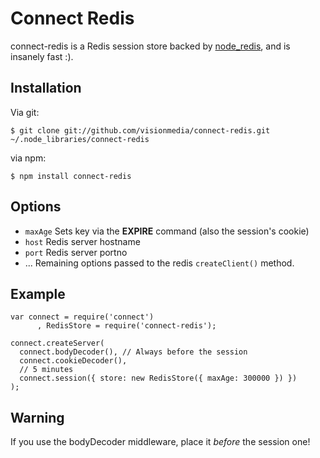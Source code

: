 
# Connect Redis

connect-redis is a Redis session store backed by [node_redis](http://github.com/mranney/node_redis), and is insanely fast :).
 
## Installation

Via git:

    $ git clone git://github.com/visionmedia/connect-redis.git ~/.node_libraries/connect-redis

via npm:

    $ npm install connect-redis

## Options

  * `maxAge` Sets key via the **EXPIRE** command (also the session's cookie)
  * `host` Redis server hostname
  * `port` Redis server portno
  * ...    Remaining options passed to the redis `createClient()` method.

## Example

    var connect = require('connect')
          , RedisStore = require('connect-redis');

    connect.createServer(
      connect.bodyDecoder(), // Always before the session
      connect.cookieDecoder(),
      // 5 minutes
      connect.session({ store: new RedisStore({ maxAge: 300000 }) })
    );

## Warning

If you use the bodyDecoder middleware, place it *before* the session one!
